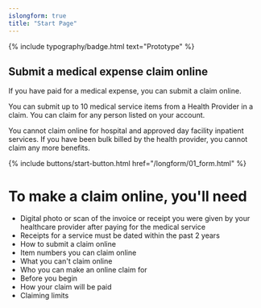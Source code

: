 ```yaml
---
islongform: true
title: "Start Page"
---
```

{% include typography/badge.html text="Prototype" %}
## Submit a medical expense claim online

If you have paid for a medical expense, you can submit a claim online. 

You can submit up to 10 medical service items from a Health Provider in a claim. You can claim for any person listed on your account. 

You cannot claim online for hospital and approved day facility inpatient services. If you have been bulk billed by the health provider, you cannot claim any more benefits.

{% include buttons/start-button.html href="/longform/01_form.html" %}

# To make a claim online, you'll need

- Digital photo or scan of the invoice or receipt you were given by your healthcare provider after paying for the medical service
- Receipts for a service must be dated within the past 2 years
- How to submit a claim online
- Item numbers you can claim online
- What you can't claim online
- Who you can make an online claim for
- Before you begin
- How your claim will be paid
- Claiming limits
 
